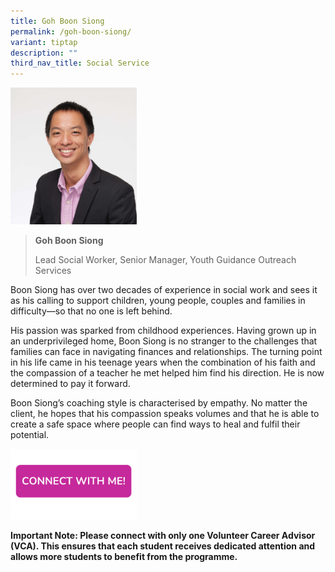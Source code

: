 ```yaml
---
title: Goh Boon Siong
permalink: /goh-boon-siong/
variant: tiptap
description: ""
third_nav_title: Social Service
---
```

<p></p>
<div class="isomer-image-wrapper">
<img style="width: 40%;" height="auto" width="100%" alt="" src="/images/Profile Photos/Goh_Boon_Siong_2_copy.jpg">
</div>
<p></p>
<blockquote>
<p><strong>Goh Boon Siong</strong>
</p>
<p>Lead Social Worker, Senior Manager, Youth Guidance Outreach Services</p>
</blockquote>
<p></p>
<p>Boon Siong has over two decades of experience in social work and sees
it as his calling to support children, young people, couples and families
in difficulty—so that no one is left behind.</p>
<p>His passion was sparked from childhood experiences. Having grown up in
an underprivileged home, Boon Siong is no stranger to the challenges that
families can face in navigating finances and relationships. The turning
point in his life came in his teenage years when the combination of his
faith and the compassion of a teacher he met helped him find his direction.
He is now determined to pay it forward.</p>
<p>Boon Siong’s coaching style is characterised by empathy. No matter the
client, he hopes that his compassion speaks volumes and that he is able
to create a safe space where people can find ways to heal and fulfil their
potential.</p>
<p></p><a class="isomer-image-wrapper" href="https://form.gov.sg/677f34327e69fe74e8324b1a"><img style="width: 40%;" height="auto" width="100%" alt="" src="/images/Page Photos/CONNECT_WITH_ME.png"></a>
<p><strong>Important Note: Please connect with only one Volunteer Career Advisor (VCA). This ensures that each student receives dedicated attention and allows more students to benefit from the programme.</strong>
</p>